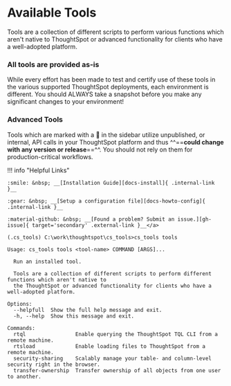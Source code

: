 # Available Tools

Tools are a collection of different scripts to perform various functions which aren't
native to ThoughtSpot or advanced functionality for clients who have a well-adopted
platform.

### __All tools are provided as-is__

While every effort has been made to test and certify use of these tools in the various
supported ThoughtSpot deployments, each environment is different. You should ALWAYS take
a snapshot before you make any significant changes to your environment!

### Advanced Tools

Tools which are marked with a :see_no_evil: in the sidebar utilize unpublished, or
internal, API calls in your ThoughtSpot platform and thus ^^==__could change with any
version or release__==^^. You should not rely on them for production-critical workflows.

!!! info "Helpful Links"

    :smile: &nbsp; __[Installation Guide][docs-install]{ .internal-link }__

    :gear: &nbsp; __[Setup a configuration file][docs-howto-config]{ .internal-link }__

    :material-github: &nbsp; __[Found a problem? Submit an issue.][gh-issue]{ target='secondary' .external-link }__</a>

```console
(.cs_tools) C:\work\thoughtspot\cs_tools>cs_tools tools

Usage: cs_tools tools <tool-name> COMMAND [ARGS]...

  Run an installed tool.

  Tools are a collection of different scripts to perform different functions which aren't native to
  the ThoughtSpot or advanced functionality for clients who have a well-adopted platform.

Options:
  --helpfull  Show the full help message and exit.
  -h, --help  Show this message and exit.

Commands:
  rtql                Enable querying the ThoughtSpot TQL CLI from a remote machine.
  rtsload             Enable loading files to ThoughtSpot from a remote machine.
  security-sharing    Scalably manage your table- and column-level security right in the browser.
  transfer-ownership  Transfer ownership of all objects from one user to another.
```

[docs-install]: ../../how-to/install-upgrade-cs-tools
[docs-howto-config]: ../../how-to/configuration-file
[gh-issue]: https://github.com/thoughtspot/cs_tools/issues/new
